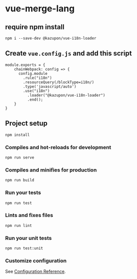 # vue-merge-lang

## require npm install
```
npm i --save-dev @kazupon/vue-i18n-loader
```

## Create `vue.config.js` and add this script
```
module.exports = {
    chainWebpack: config => {
      config.module
        .rule("i18n")
        .resourceQuery(/blockType=i18n/)
        .type('javascript/auto')
        .use("i18n")
          .loader("@kazupon/vue-i18n-loader")
          .end();
    }
}
```

## Project setup
```
npm install
```

### Compiles and hot-reloads for development
```
npm run serve
```

### Compiles and minifies for production
```
npm run build
```

### Run your tests
```
npm run test
```

### Lints and fixes files
```
npm run lint
```

### Run your unit tests
```
npm run test:unit
```

### Customize configuration
See [Configuration Reference](https://cli.vuejs.org/config/).
